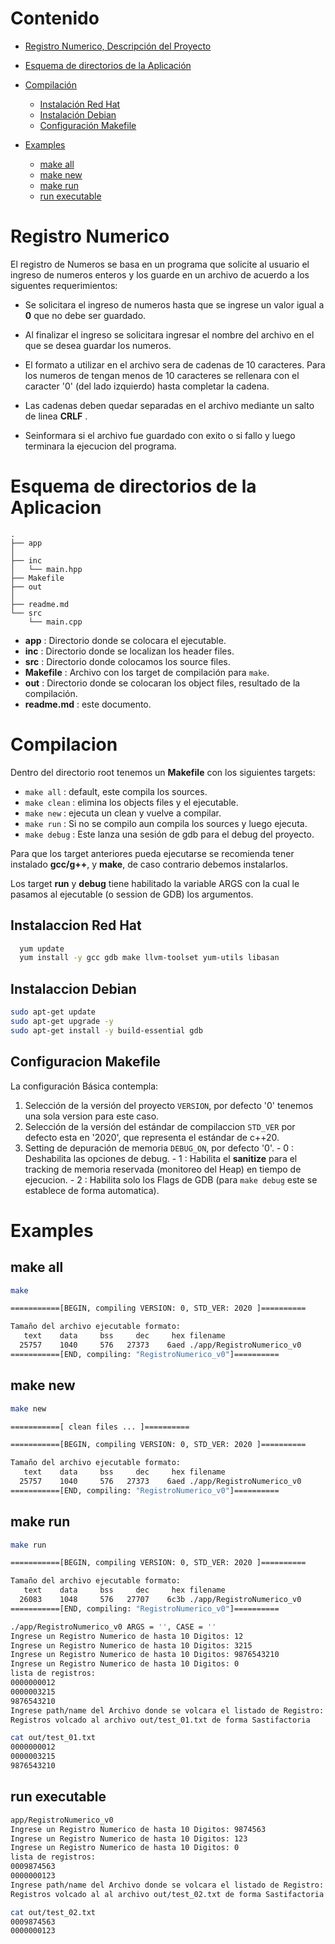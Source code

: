 # Contenido

  + [Registro Numerico, Descripción del Proyecto](#registro-numerico)
  
  + [Esquema de directorios de la Aplicación](#esquema-de-directorios-de-la-aplicacion)
  
  + [Compilación](#compilacion)
    - [Instalación Red Hat](#instalaccion-red-hat)
    - [Instalación Debian](#instalaccion-debian)
    - [Configuración Makefile](#configuracion-makefile)
 
  + [Examples](#examples)
    - [make all](#make-all)
    - [make new](#make-new)
    - [make run](#make-run)
    - [run executable](#run-executable)

# Registro Numerico
El registro de Numeros se basa en un programa que solicite al usuario el ingreso de numeros enteros y los guarde en un archivo de acuerdo a los siguentes requerimientos:

  + Se solicitara el ingreso de numeros hasta que se ingrese un valor igual a **0** que no debe ser guardado.
  
  + Al finalizar el ingreso se solicitara ingresar el nombre del archivo en el que se desea guardar los numeros.
  
  + El formato a utilizar en el archivo sera de cadenas de 10 caracteres. Para los numeros de tengan menos de 10 caracteres se rellenara con el caracter '0' (del lado izquierdo) hasta completar la cadena.
 
  + Las cadenas deben quedar separadas en el archivo mediante un salto de linea **CRLF** .
  
  + Seinformara si el archivo fue guardado con exito o si fallo y luego terminara la ejecucion del programa.
 
# Esquema de directorios de la Aplicacion
~~~
.
├── app
│
├── inc
│   └── main.hpp
├── Makefile
├── out
│   
├── readme.md
└── src
    └── main.cpp
~~~

  + **app** : Directorio donde se colocara el ejecutable.
  + **inc** : Directorio donde se localizan los header files.
  + **src** : Directorio donde colocamos los source files.
  + **Makefile** : Archivo con los target de compilación para ```make```.
  + **out** : Directorio donde se colocaran los object files, resultado de la compilación.
  + **readme.md** : este documento.

# Compilacion
Dentro del directorio root tenemos un **Makefile** con los siguientes targets:

  + ```make all``` : default, este compila los sources.
  + ```make clean``` : elimina los objects files y el ejecutable.
  + ```make new``` : ejecuta un clean y vuelve a compilar.
  + ```make run``` : Si no se compilo aun compila los sources y luego ejecuta.
  + ```make debug``` : Este lanza una sesión de gdb para el debug del proyecto.
  
Para que los target anteriores pueda ejecutarse se recomienda tener instalado **gcc/g++**, y **make**, de caso contrario debemos instalarlos.

Los target **run** y **debug** tiene habilitado la variable ARGS con la cual le pasamos al ejecutable (o session de GDB) los argumentos.


## Instalaccion Red Hat
~~~ bash
  yum update
  yum install -y gcc gdb make llvm-toolset yum-utils libasan
~~~

## Instalaccion Debian
~~~ bash
sudo apt-get update
sudo apt-get upgrade -y
sudo apt-get install -y build-essential gdb
~~~



  
  
## Configuracion Makefile
La configuración Básica contempla:
  1. Selección de la versión del proyecto ```VERSION```, por defecto '0' tenemos una sola version para este caso.
  2. Selección de la versión del estándar de compilaccion ```STD_VER``` por defecto esta en '2020', que representa el estándar de c++20.
  3. Setting de depuración de memoria ```DEBUG_ON```, por defecto '0'.
    - 0 : Deshabilita las opciones de debug.
    - 1 : Habilita el **sanitize** para el tracking de memoria reservada (monitoreo del Heap) en tiempo de ejecucion.
    - 2 : Habilita solo los Flags de GDB (para ```make debug``` este se establece de forma automatica).
    

# Examples
## make all
~~~ bash
make

===========[BEGIN, compiling VERSION: 0, STD_VER: 2020 ]==========

Tamaño del archivo ejecutable formato:
   text	   data	    bss	    dec	    hex	filename
  25757	   1040	    576	  27373	   6aed	./app/RegistroNumerico_v0
===========[END, compiling: "RegistroNumerico_v0"]==========

~~~

## make new
~~~ bash
make new

===========[ clean files ... ]==========

===========[BEGIN, compiling VERSION: 0, STD_VER: 2020 ]==========

Tamaño del archivo ejecutable formato:
   text	   data	    bss	    dec	    hex	filename
  25757	   1040	    576	  27373	   6aed	./app/RegistroNumerico_v0
===========[END, compiling: "RegistroNumerico_v0"]==========
~~~

## make run
~~~ bash
make run

===========[BEGIN, compiling VERSION: 0, STD_VER: 2020 ]==========

Tamaño del archivo ejecutable formato:
   text	   data	    bss	    dec	    hex	filename
  26083	   1048	    576	  27707	   6c3b	./app/RegistroNumerico_v0
===========[END, compiling: "RegistroNumerico_v0"]==========

./app/RegistroNumerico_v0 ARGS = '', CASE = ''
Ingrese un Registro Numerico de hasta 10 Digitos: 12
Ingrese un Registro Numerico de hasta 10 Digitos: 3215
Ingrese un Registro Numerico de hasta 10 Digitos: 9876543210
Ingrese un Registro Numerico de hasta 10 Digitos: 0
lista de registros:
0000000012
0000003215
9876543210
Ingrese path/name del Archivo donde se volcara el listado de Registro: out/test_01.txt
Registros volcado al archivo out/test_01.txt de forma Sastifactoria

cat out/test_01.txt 
0000000012
0000003215
9876543210
~~~

## run executable
~~~ bash
app/RegistroNumerico_v0 
Ingrese un Registro Numerico de hasta 10 Digitos: 9874563
Ingrese un Registro Numerico de hasta 10 Digitos: 123
Ingrese un Registro Numerico de hasta 10 Digitos: 0
lista de registros:
0009874563
0000000123
Ingrese path/name del Archivo donde se volcara el listado de Registro: out/test_02.txt
Registros volcado al al archivo out/test_02.txt de forma Sastifactoria

cat out/test_02.txt 
0009874563
0000000123
~~~











